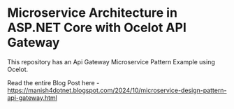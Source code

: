 # Microservice Architecture in ASP.NET Core with Ocelot API Gateway

<p>This repository has an Api Gateway Microservice Pattern Example using Ocelot.</p>
<p>Read the entire Blog Post here - <a href="https://manish4dotnet.blogspot.com/2024/10/microservice-design-pattern-api-gateway.html">https://manish4dotnet.blogspot.com/2024/10/microservice-design-pattern-api-gateway.html</a></p>
